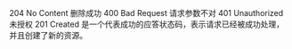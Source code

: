 204 No Content 删除成功
400 Bad Request 请求参数不对
401 Unauthorized 未授权
201 Created 是一个代表成功的应答状态码，表示请求已经被成功处理，并且创建了新的资源。
